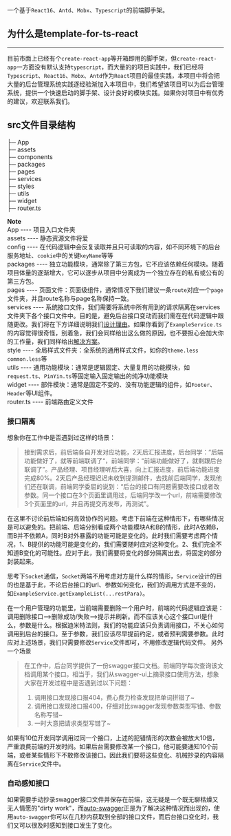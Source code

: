 一个基于`React16`、`Antd`、`Mobx`、`Typescript`的前端脚手架。
## 为什么是template-for-ts-react
<hr />

目前市面上已经有个`create-react-app`等开箱即用的脚手架，但`create-react-app`一方面没有默认支持`typescript`，而大量的的项目实践中，我们已经将`Typescript`、`React16`、`Mobx`、`Antd`作为`React`项目的最佳实践，本项目中将会把大量的后台管理系统实践逐经验渐加入本项目中，我们希望该项目可以为后台管理系统，提供一个快速启动的脚手架、设计良好的模块实践。如果你对项目中有优秀的建议，欢迎联系我们。

## src文件目录结构
├─ App  <br/>
├─ assets <br/>
├─ components <br/>
├─ packages <br/>
├─ pages <br/>
├─ services <br/>
├─ styles <br/>
├─ utils <br/>
├─ widget <br/>
├─ router.ts <br/>

**Note**<br/>
App ----  项目入口文件夹<br />
assets ----  静态资源文件将爱<br />
config ---- 在代码逻辑中会反复读取并且只可读取的内容，如不同环境下的后台服务地址、`cookie`中的关键`keyName`等等 <br />
packages ---- 独立功能模块，通常除了第三方包，它不应该依赖任何模块。随着项目体量的逐渐增大，它可以逐步从项目中分离成为一个独立存在的私有或公有的第三方包。<br />
pages ---- 页面文件：页面级组件，通常情况下我们建议一条`route`对应一个`page`文件夹，并且route名称与page名称保持一致。  <br />
services ---- 系统接口文件，我们需要将系统中所有用到的请求隔离在services文件夹下各个接口文件中。目的是，避免后台接口变动而我们需在在代码逻辑中跟随更改。我们将在下方详细说明我们[设计理由](###接口隔离)。如果你看到了`ExampleService.ts`的内容觉得很奇怪，别着急，我们会同样给出这么做的原因，也不要担心会加大你的工作量，我们同样给出[解决方案](###自动感知接口)。 <br />
style ---- 全局样式文件夹：全系统的通用样式文件，如你的`theme.less`  `common.less`等 <br />
utils ---- 通用功能模块：通常是逻辑固定、大量复用的功能模块，如`request.ts`、`PinYin.ts`等固定输入固定输出的纯净功能模块 <br />
widget ---- 部件模块：通常是固定不变的、没有功能逻辑的组件，如`Footer`、`Header`等UI组件。 <br />
router.ts ---- 前端路由定义文件


### 接口隔离

想象你在工作中是否遇到过这样的场景：

>接到需求后，前后端各自开发对应功能，2天后汇报进度，后台同学：”后端功能做好了，就等前端联调了“，前端同学：“前端功能做好了，就剩跟后台联调了”。产品经理、项目经理听后大喜，向上汇报进度，前后端功能进度完成80%。2天后产品经理迟迟未收到提测邮件，去找前后端同学，发现他们还在联调，前端同学委屈的说到：“后台的接口有问题需要改接口或者改参数。同一个接口在3个页面里调用过，后端同学改一个url，前端需要修改3个页面里的url，并且再提交再发布，再测试”。

在这里不讨论前后端如何高效协作的问题。考虑下前端在这种情形下，有哪些情况是可以避免的。把前端、后端分别看成两个功能模块A和B的情形，此时A依赖B，而B并不依赖A，同时B对外暴露的功能可能是变化的。此时我们需要考虑两个情况，1、B提供的功能可能是变化的，我们需要随时应对这种变化。2、我们完全不知道B变化的可能性。应对于此，我们需要将变化的部分隔离出去，将固定的部分封装起来。

思考下`Socket`通信，`Socket`两端不用考虑对方是什么样的情形，`Service`设计的目的也是基于此，不论后台接口的url、参数如何变化，我们的调用方式是不变的，如`ExampleService.getExampleList(...restPara)`。

在一个用户管理的功能里，当前端需要删除一个用户时，前端的代码逻辑应该是：调用删除接口-->删除成功/失败-->提示并刷新。而不应该关心这个接口url是什么，参数是什么。根据迪米特法则，我们的功能应该只负责调用接口，不关心如何调用到后台的接口。至于参数，我们应该尽早提前约定，或者预判需要参数。此时应对上述场景，我们只需要修改`Service`文件即可，不用修改逻辑代码文件。
另外一个场景
>在工作中，后台同学提供了一份swagger接口文档。前端同学每次查询该文档调用某个接口。相当于，我们从swagger-ui上摘录接口使用方法，想象大家在开发过程中是否遇到过以下问题：
>1. 调用接口发现接口报404，费心费力检查发现把单词拼错了~
>2. 调用接口发现接口报400，仔细对比swagger发现参数类型写错、参数名称写错~
>3. 一时大意把请求类型写错了~

如果有10位开发同学调用过同一个接口，上述的犯错情形的次数会被放大10倍，严重浪费前端的开发时间。如果后台需要修改某一个接口，他可能要通知10个前端，或者某些情形下不敢修改该接口。因此我们要将这些变化、机械抄录的内容隔离在`Service`文件中。

### 自动感知接口

如果需要手动抄录swagger接口文件并保存在前端，这无疑是一个既无聊枯燥又无人情愿的"dirty work"，而[auto-swagger](https://github.com\/pablezhang\/auto-swagger\#auto-swagger)正是为了解决这种情况而出现的，使用`auto-swagger`你可以在几秒内获取到全部的接口文件，而后台接口变化时，我们又可以很及时感知到接口发生了变化。

